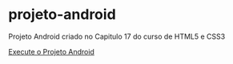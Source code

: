 # projeto-android
Projeto Android criado no Capitulo 17 do curso de HTML5 e CSS3 

<a href="https://felipepinheiroregina.github.io/projeto-android/index.html">Execute o Projeto Android</a>
